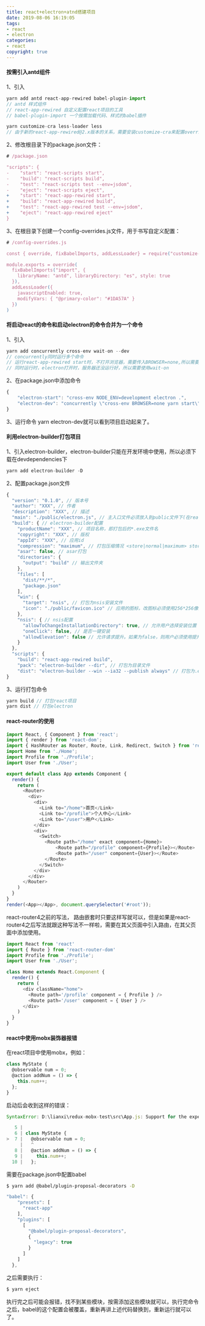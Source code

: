 ```yaml
---
title: react+electron+atnd搭建项目
date: 2019-08-06 16:19:05
tags:
- react
- electron
categories:
- react
copyright: true
---
```


#### 按需引入antd组件

1、引入

```javascript
yarn add antd react-app-rewired babel-plugin-import
// antd 样式组件
// react-app-rewired 自定义配置react项目的工具
// babel-plugin-import 一个按需加载代码、样式的babel插件

yarn customize-cra less-loader less
// 由于新的react-app-rewired@2.x版本的关系，需要安装customize-cra来配置override文件
```

2、修改根目录下的package.json文件：

```javascript
# /package.json

"scripts": {
-    "start": "react-scripts start",
-    "build": "react-scripts build",
-    "test": "react-scripts test --env=jsdom",
-	 "eject": "react-scripts eject",
+    "start": "react-app-rewired start",
+    "build": "react-app-rewired build",
+    "test": "react-app-rewired test --env=jsdom",
+	 "eject": "react-app-rewired eject"
}
```

<!-- more -->

3、在根目录下创建一个config-overrides.js文件，用于书写自定义配置：

```javascript
# /config-overrides.js

const { override, fixBabelImports, addLessLoader} = require("customize-cra")

module.exports = override(
  fixBabelImports("import", {
    libraryName: "antd", libraryDirectory: "es", style: true
  }),
  addLessLoader({
    javascriptEnabled: true,
    modifyVars: { "@primary-color": "#1DA57A" }
  })
)
```

#### 将启动react的命令和启动electron的命令合并为一个命令

1、引入

```javascript
yarn add concurrently cross-env wait-on --dev
// concurrently同时运行多个命令
// 运行react-app-rewired start时，不打开浏览器，需要传入BROWSER=none,所以需要安装cross-env做传值兼容
// 同时运行时，electron打开时，服务器还没运行好，所以需要使用wait-on
```

2、在package.json中添加命令

```javascript
{
    "electron-start": "cross-env NODE_ENV=development electron .",
    "electron-dev": "concurrently \"cross-env BROWSER=none yarn start\" \"wait-on 				http://localhost:3000 && electron . \""
}
```

3、运行命令 yarn electron-dev就可以看到项目启动起来了。

#### 利用electron-builder打包项目

1、引入electron-builder，electron-builder只能在开发环境中使用，所以必须下载在devdependencies下

```javascript
yarn add electron-builder -D
```

2、配置package.json文件

```javascript
{
  "version": "0.1.0", // 版本号
  "author": "XXX", // 作者
  "description": "XXX", // 描述
  "main": "./public/electron.js", // 主入口文件必须放入到public文件下(在react项目中，打包时会有报错提示，可以根据提示将electron.js文件放入该放入的文件夹中)
  "build": { // electron-builder配置
    "productName": "XXX", // 项目名称，即打包后的*.exe文件名
    "copyright": "XXX", // 版权
    "appId": "XXX", // 应用id
    "compression": "maximum", // 打包压缩情况 <store|normal|maximum> store相对较快
    "asar": false, // asar打包
    "directories": {
      "output": "build" // 输出文件夹
    },
    "files": [
      "dist/**/*",
      "package.json"
    ],
    "win": {
      "target": "nsis", // 打包为nsis安装文件
      "icon": "./public/favicon.ico" // 应用的图标，改图标必须使用256*256像素的才可以
    },
    "nsis": { // nsis配置
      "allowToChangeInstallationDirectory": true, // 允许用户选择安装位置
      "oneClick": false, // 是否一键安装
      "allowElevation": false // 允许请求提升。如果为false，则用户必须使用提升的权限重新启动安装程序
    }
  },
  "scripts": {
    "build": "react-app-rewired build",
    "pack": "electron-builder --dir", // 打包为目录文件
    "dist": "electron-builder --win --ia32 --publish always" // 打包为.exe文件
}
```

3、运行打包命令

```javascript
yarn build // 打包react项目
yarn dist // 打包electron
```

#### react-router的使用

```javascript
import React, { Component } from 'react';
import { render } from 'react-dom';
import { HashRouter as Router, Route, Link, Redirect, Switch } from 'react-router-dom';
import Home from './Home';
import Profile from './Profile';
import User from './User';

export default class App extends Component {
  render() {
    return (
      <Router>
        <div>
          <div>
            <Link to="/home">首页</Link>
            <Link to="/profile">个人中心</Link>
            <Link to="/user">用户</Link>
          </div>
          <div>
            <Switch>
              <Route path="/home" exact component={Home}>
                  <Route path="/profile" component={Profile}></Route>
                  <Route path="/user" component={User}></Route>
              </Route>
            </Switch>
          </div>
        </div>
      </Router>
    )
  }
}
render(<App></App>, document.querySelector('#root'));
```

react-router4之前的写法， 路由嵌套时只要这样写就可以，但是如果是react-router4之后写法就跟这种写法不一样啦，需要在其父页面中引入路由，在其父页面中添加使用。

```javascript
import React from 'react'
import { Route } from 'react-router-dom'
import Profile from './Profile';
import User from './User';

class Home extends React.Component {
  render() {
    return (
      <div className="home">
        <Route path='/profile' component = { Profile } />
        <Route path='/user' component = { User } />
      </div>
    )
  }
}
```

#### react中使用mobx装饰器报错

在react项目中使用mobx，例如：

```js
class MyState {
  @observable num = 0;
  @action addNum = () => {
    this.num++;
  };
}
```

启动后会收到这样的错误：

```js
SyntaxError: D:\lianxi\redux-mobx-test\src\App.js: Support for the experimental syntax 'decorators-legacy' isn't currently enabled (7:3):

   5 |
   6 | class MyState {
>  7 |   @observable num = 0;
     |   ^
   8 |   @action addNum = () => {
   9 |     this.num++;
  10 |   };
```

需要在package.json中配置babel

```bash
$ yarn add @babel/plugin-proposal-decorators -D
```

```js
"babel": {
    "presets": [
      "react-app"
    ],
    "plugins": [
      [
        "@babel/plugin-proposal-decorators",
        {
          "legacy": true
        }
      ]
    ]
  },
```

之后需要执行：

```bash
$ yarn eject
```

执行完之后可能会报错，找不到某些模块，按需添加这些模块就可以，执行完命令之后，babel的这个配置会被覆盖，重新再讲上述代码替换到，重新运行就可以了。
